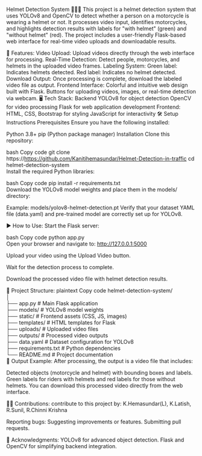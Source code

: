 Helmet Detection System 🚴‍♂️🛵
This project is a helmet detection system that uses YOLOv8 and OpenCV to detect whether a person on a motorcycle is wearing a helmet or not. It processes video input, identifies motorcycles, and highlights detection results with labels for "with helmet" (green) and "without helmet" (red). The project includes a user-friendly Flask-based web interface for real-time video uploads and downloadable results.

🚀 Features:
Video Upload: Upload videos directly through the web interface for processing.
Real-Time Detection: Detect people, motorcycles, and helmets in the uploaded video frames.
Labeling System:
Green label: Indicates helmets detected.
Red label: Indicates no helmet detected.
Download Output: Once processing is complete, download the labeled video file as output.
Frontend Interface:
Colorful and intuitive web design built with Flask.
Buttons for uploading videos, images, or real-time detection via webcam.
🖥️ Tech Stack:
Backend
YOLOv8 for object detection
OpenCV for video processing
Flask for web application development
Frontend:
HTML, CSS, Bootstrap for styling
JavaScript for interactivity
🛠️ Setup Instructions
Prerequisites
Ensure you have the following installed:

Python 3.8+
pip (Python package manager)
Installation
Clone this repository:

bash
Copy code
git clone https://https://github.com/Kanitihemasundar/Helmet-Detection-in-traffic
cd helmet-detection-system  
Install the required Python libraries:

bash
Copy code
pip install -r requirements.txt  
Download the YOLOv8 model weights and place them in the models/ directory:

Example: models/yolov8-helmet-detection.pt
Verify that your dataset YAML file (data.yaml) and pre-trained model are correctly set up for YOLOv8.

▶️ How to Use:
Start the Flask server:

bash
Copy code
python app.py  
Open your browser and navigate to:
http://127.0.0.1:5000

Upload your video using the Upload Video button.

Wait for the detection process to complete.

Download the processed video file with helmet detection results.

📂 Project Structure:
plaintext
Copy code
helmet-detection-system/  
│  
├── app.py                 # Main Flask application  
├── models/                # YOLOv8 model weights  
├── static/                # Frontend assets (CSS, JS, images)  
├── templates/             # HTML templates for Flask  
├── uploads/               # Uploaded video files  
├── outputs/               # Processed video outputs  
├── data.yaml              # Dataset configuration for YOLOv8  
├── requirements.txt       # Python dependencies  
└── README.md              # Project documentation  
🎉 Output Example:
After processing, the output is a video file that includes:

Detected objects (motorcycle and helmet) with bounding boxes and labels.
Green labels for riders with helmets and red labels for those without helmets.
You can download this processed video directly from the web interface.

👩‍💻 Contributions:
contribute to this project by: K.Hemasundar(L), K.Latish, R.Sunil, R.Chinni Krishna

Reporting bugs:
Suggesting improvements or features.
Submitting pull requests.


🙌 Acknowledgments:
YOLOv8 for advanced object detection.
Flask and OpenCV for simplifying backend integration.
